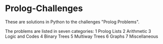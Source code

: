 Prolog-Challenges
=================

These are solutions in Python to the challenges "Prolog Problems". 

The problems are listed in seven categories:
1 Prolog Lists
2 Arithmetic
3 Logic and Codes
4 Binary Trees
5 Multiway Trees
6 Graphs
7 Miscellaneous
